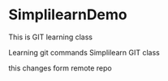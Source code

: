 # SimplilearnDemo
This is GIT learning class

Learning git commands
Simplilearn GIT class

this changes form remote repo
